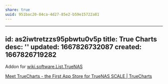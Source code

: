 ```yaml
---
share: true
uuid: 951bac20-04ca-4d27-85e2-b59e15722a81
---
```

---
id: as2iwtretzzs95pbwtu0v5p
title: True Charts
desc: ''
updated: 1667826732087
created: 1667826719282
---

Addon for [wiki.software.List.TrueNAS](/undefined)

[Meet TrueCharts - the First App Store for TrueNAS SCALE | TrueCharts](https://truecharts.org/blog/Meet%20TrueCharts%20-%20the%20First%20App%20Store%20for%20TrueNAS%20SCALE/)